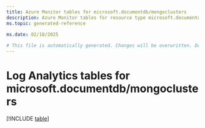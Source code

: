 ```yaml
---
title: Azure Monitor tables for microsoft.documentdb/mongoclusters
description: Azure Monitor tables for resource type microsoft.documentdb/mongoclusters
ms.topic: generated-reference
   
ms.date: 02/18/2025

# This file is automatically generated. Changes will be overwritten. Do not change this file directly.
---
```


# Log Analytics tables for microsoft.documentdb/mongoclusters  

[!INCLUDE [table](~/reusable-content/ce-skilling/azure/includes/azure-monitor/reference/tables/microsoft-documentdb_mongoclusters-include.md)]

